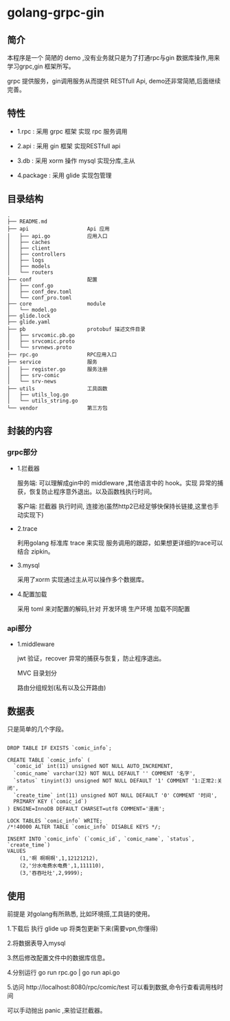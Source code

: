 # golang-grpc-gin

## 简介

本程序是一个 简陋的 demo ,没有业务就只是为了打通rpc与gin 数据库操作,用来学习grpc,gin 框架所写。

grpc 提供服务，gin调用服务从而提供 RESTfull Api, demo还非常简陋,后面继续完善。


## 特性

- 1.rpc : 采用 grpc 框架 实现 rpc 服务调用

- 2.api : 采用 gin 框架 实现RESTfull api

- 3.db  : 采用 xorm 操作 mysql 实现分库,主从

- 4.package : 采用 glide  实现包管理


## 目录结构

```
.
├── README.md
├── api                   Api 应用
│   ├── api.go            应用入口
│   ├── caches
│   ├── client
│   ├── controllers
│   ├── logs
│   ├── models
│   └── routers
├── conf                  配置
│   ├── conf.go
│   ├── conf_dev.toml
│   └── conf_pro.toml
├── core                  module
│   └── model.go
├── glide.lock
├── glide.yaml
├── pb                    protobuf 描述文件目录
│   ├── srvcomic.pb.go
│   ├── srvcomic.proto
│   └── srvnews.proto
├── rpc.go                RPC应用入口
├── service               服务
│   ├── register.go       服务注册
│   ├── srv-comic         
│   └── srv-news
├── utils                 工具函数
│   ├── utils_log.go
│   └── utils_string.go
└── vendor                第三方包
```

## 封装的内容

### grpc部分 

- 1.拦截器 

   服务端: 可以理解成gin中的 middleware ,其他语言中的 hook。实现 异常的捕获，恢复防止程序意外退出。以及函数栈执行时间。
   
   客户端: 拦截器 执行时间, 连接池(虽然http2已经足够快保持长链接,这里也手动实现下)
   
- 2.trace

   利用golang 标准库 trace 来实现 服务调用的跟踪，如果想更详细的trace可以结合 zipkin。
   
- 3.mysql

   采用了xorm 实现通过主从可以操作多个数据库。
   
- 4.配置加载

   采用 toml 来对配置的解码,针对 开发环境 生产环境 加载不同配置
   

### api部分

- 1.middleware

  jwt 验证，recover 异常的捕获与恢复，防止程序退出。
  
  MVC 目录划分
  
  路由分组规划(私有以及公开路由)
  
  
## 数据表

只是简单的几个字段。

```

DROP TABLE IF EXISTS `comic_info`;

CREATE TABLE `comic_info` (
  `comic_id` int(11) unsigned NOT NULL AUTO_INCREMENT,
  `comic_name` varchar(32) NOT NULL DEFAULT '' COMMENT '名字',
  `status` tinyint(3) unsigned NOT NULL DEFAULT '1' COMMENT '1:正常2:关闭',
  `create_time` int(11) unsigned NOT NULL DEFAULT '0' COMMENT '时间',
  PRIMARY KEY (`comic_id`)
) ENGINE=InnoDB DEFAULT CHARSET=utf8 COMMENT='漫画';

LOCK TABLES `comic_info` WRITE;
/*!40000 ALTER TABLE `comic_info` DISABLE KEYS */;

INSERT INTO `comic_info` (`comic_id`, `comic_name`, `status`, `create_time`)
VALUES
	(1,'啊 啊啊啊',1,12121212),
	(2,'分水电费水电费',1,111110),
	(3,'吞吞吐吐',2,9999);

```

## 使用

前提是 对golang有所熟悉, 比如环境搭,工具链的使用。

1.下载后 执行 glide up 将类包更新下来(需要vpn,你懂得)

2.将数据表导入mysql

3.然后修改配置文件中的数据库信息。

4.分别运行 go run rpc.go |  go run api.go

5.访问 http://localhost:8080/rpc/comic/test 可以看到数据,命令行查看调用栈时间

可以手动抛出 panic ,来验证拦截器。




   


